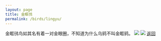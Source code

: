 ```yaml
---
layout: page
title: 金眶鸻
permalink: /birds/lingyu/
---
```

金眶鸻鸟如其名有着一对金眼圈，不知道为什么乌鸫不叫金眶鸫。
![](../picture/林鹬/DSC_4225.jpg)
![](../picture/林鹬/DSCN1389.jpg)
[返回](../../)
